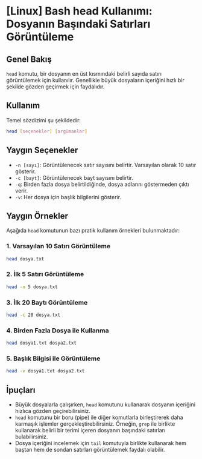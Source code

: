 # [Linux] Bash head Kullanımı: Dosyanın Başındaki Satırları Görüntüleme

## Genel Bakış
`head` komutu, bir dosyanın en üst kısmındaki belirli sayıda satırı görüntülemek için kullanılır. Genellikle büyük dosyaların içeriğini hızlı bir şekilde gözden geçirmek için faydalıdır.

## Kullanım
Temel sözdizimi şu şekildedir:

```bash
head [seçenekler] [argümanlar]
```

## Yaygın Seçenekler
- `-n [sayı]`: Görüntülenecek satır sayısını belirtir. Varsayılan olarak 10 satır gösterir.
- `-c [bayt]`: Görüntülenecek bayt sayısını belirtir.
- `-q`: Birden fazla dosya belirtildiğinde, dosya adlarını göstermeden çıktı verir.
- `-v`: Her dosya için başlık bilgilerini gösterir.

## Yaygın Örnekler
Aşağıda `head` komutunun bazı pratik kullanım örnekleri bulunmaktadır:

### 1. Varsayılan 10 Satırı Görüntüleme
```bash
head dosya.txt
```

### 2. İlk 5 Satırı Görüntüleme
```bash
head -n 5 dosya.txt
```

### 3. İlk 20 Baytı Görüntüleme
```bash
head -c 20 dosya.txt
```

### 4. Birden Fazla Dosya ile Kullanma
```bash
head dosya1.txt dosya2.txt
```

### 5. Başlık Bilgisi ile Görüntüleme
```bash
head -v dosya1.txt dosya2.txt
```

## İpuçları
- Büyük dosyalarla çalışırken, `head` komutunu kullanarak dosyanın içeriğini hızlıca gözden geçirebilirsiniz.
- `head` komutunu bir boru (pipe) ile diğer komutlarla birleştirerek daha karmaşık işlemler gerçekleştirebilirsiniz. Örneğin, `grep` ile birlikte kullanarak belirli bir terimi içeren dosyanın başındaki satırları bulabilirsiniz.
- Dosya içeriğini incelemek için `tail` komutuyla birlikte kullanarak hem baştan hem de sondan satırları görüntülemek faydalı olabilir.